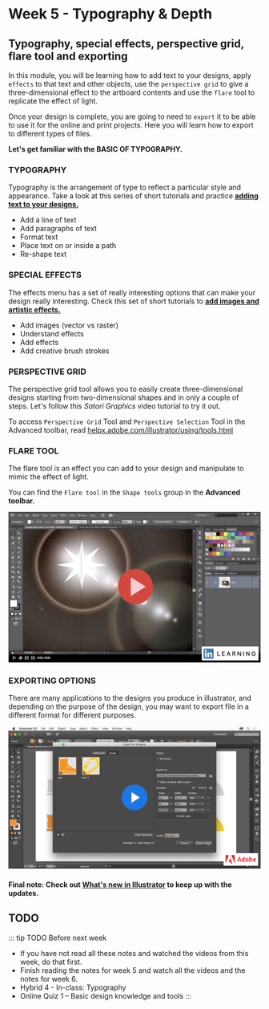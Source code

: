 # Week 5 - Typography & Depth

## Typography, special effects, perspective grid, flare tool and exporting

In this module, you will be learning how to add text to your designs, apply `effects` to that text and other objects, use the `perspective grid` to give a three-dimensional effect to the artboard contents and use the `flare` tool to replicate the effect of light.

Once your design is complete, you are going to need to `export` it to be able to use it for the online and print projects. Here you will learn how to export to different types of files.

**Let's get familiar with the BASIC OF TYPOGRAPHY.**
<YouTube
  title="Beginning Graphic Design: Typography"
  url="https://www.youtube.com/embed/sByzHoiYFX0"
/>


### TYPOGRAPHY

Typography is the arrangement of type to reflect a particular style and appearance. Take a look at this series of short tutorials and practice [**adding text to your designs.**](https://helpx.adobe.com/ca/illustrator/how-to/text-basics.html)

- Add a line of text
- Add paragraphs of text
- Format text
- Place text on or inside a path
- Re-shape text


### SPECIAL EFFECTS

The effects menu has a set of really interesting options that can make your design really interesting. Check this set of short tutorials to [**add images and artistic effects.**](https://helpx.adobe.com/ca/illustrator/how-to/image-effects-basics.html)

- Add images (vector vs raster)
- Understand effects
- Add effects
- Add creative brush strokes


### PERSPECTIVE GRID

The perspective grid tool allows you to easily create three-dimensional designs starting from two-dimensional shapes and in only a couple of steps. Let's follow this *Satori Graphics* video tutorial to try it out.  

To access `Perspective Grid` Tool and `Perspective Selection` Tool in the Advanced toolbar, read [helpx.adobe.com/illustrator/using/tools.html](https://helpx.adobe.com/illustrator/using/tools.html)

<YouTube
  title="Beginning Graphic Design: Color"
  url="https://www.youtube.com/embed/Uzig2s7pNss"
/>


### FLARE TOOL

The flare tool is an effect you can add to your design and manipulate to mimic the effect of light.

You can find the `Flare tool` in the `Shape tools` group in the **Advanced toolbar.** 

<a href="https://www.linkedin.com/learning/illustrator-cc-2013-one-on-one-fundamentals/using-the-flare-tool" target=”_blank”>![How to use Flare tool](./flareTool.png)</a>


### EXPORTING OPTIONS

There are many applications to the designs you produce in illustrator, and depending on the purpose of the design, you may want to export file in a different format for different purposes.

<a href="https://helpx.adobe.com/ca/illustrator/how-to/export-assets-web-app-design.html" target=”_blank”>![How to export assets for the web using Illustrator](./exportOptions.png)</a>

#### Final note: Check out [What's new in Illustrator](https://helpx.adobe.com/illustrator/using/whats-new.html) to keep up with the updates. 


## TODO

::: tip TODO Before next week

- If you have not read all these notes and watched the videos from this week, do that first.
- Finish reading the notes for week 5 and watch all the videos and the notes for week 6.
- Hybrid 4 - In-class: Typography
- Online Quiz 1 – Basic design knowledge and tools
  :::
